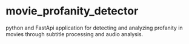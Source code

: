# movie_profanity_detector
python and FastApi application for detecting and analyzing profanity in movies through subtitle processing and audio analysis.
